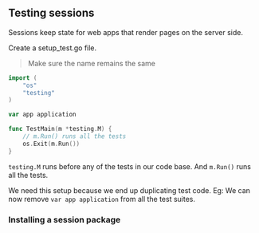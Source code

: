 ## Testing sessions

Sessions keep state for web apps that render pages on the server side.

Create a setup_test.go file.

> Make sure the name remains the same

```go
import (
	"os"
	"testing"
)

var app application

func TestMain(m *testing.M) {
	// m.Run() runs all the tests
	os.Exit(m.Run())
}
```

`testing.M` runs before any of the tests in our code base. And `m.Run()` runs all the tests.

We need this setup because we end up duplicating test code. Eg: We can now remove `var app application` from all the test suites.

### Installing a session package
